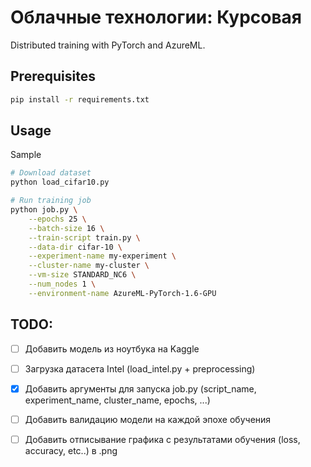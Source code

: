 # Облачные технологии: Курсовая
Distributed training with PyTorch and AzureML.

## Prerequisites
```bash
pip install -r requirements.txt
```

## Usage
Sample
```bash
# Download dataset
python load_cifar10.py

# Run training job
python job.py \
    --epochs 25 \
    --batch-size 16 \
    --train-script train.py \
    --data-dir cifar-10 \
    --experiment-name my-experiment \
    --cluster-name my-cluster \
    --vm-size STANDARD_NC6 \
    --num_nodes 1 \
    --environment-name AzureML-PyTorch-1.6-GPU
```

## TODO:
- [ ] Добавить модель из ноутбука на Kaggle
- [ ] Загрузка датасета Intel (load_intel.py + preprocessing)
- [x] Добавить аргументы для запуска job.py (script_name, experiment_name, cluster_name, epochs, ...)
- [ ] Добавить валидацию модели на каждой эпохе обучения
- [ ] Добавить отписывание графика с результатами обучения (loss, accuracy, etc..) в .png


